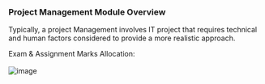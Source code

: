 ### Project Management Module Overview

Typically, a project Management involves IT project that requires technical and human factors considered to provide a more realistic approach.

Exam & Assignment Marks Allocation: 
<br /><br />
![image](https://github.com/TheDaniel3131/project-management-notes-and-others/assets/71692327/6bfa91e4-0427-40f9-921a-c0148a90429b)
